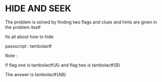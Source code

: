 # HIDE AND SEEK
The problem is solved by finding two flags and clues and hints are given in the problem itself 

Its all about how to hide 

passscript : tambolactf

Note : 

If flag one is tambolactf{A} and flag two is tambolactf{B} 

The answer is tambolactf{AB}
